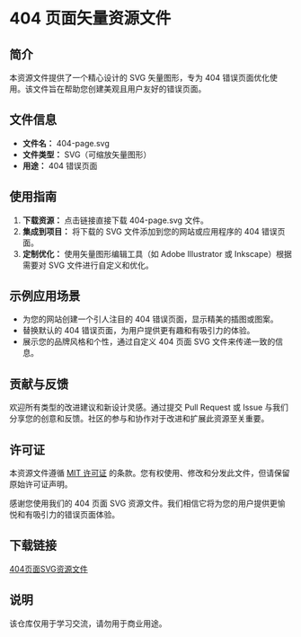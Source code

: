 # 404 页面矢量资源文件

## 简介

本资源文件提供了一个精心设计的 SVG 矢量图形，专为 404 错误页面优化使用。该文件旨在帮助您创建美观且用户友好的错误页面。

## 文件信息

- **文件名：** 404-page.svg
- **文件类型：** SVG（可缩放矢量图形）
- **用途：** 404 错误页面

## 使用指南

1. **下载资源：** 点击链接直接下载 404-page.svg 文件。
2. **集成到项目：** 将下载的 SVG 文件添加到您的网站或应用程序的 404 错误页面。
3. **定制优化：** 使用矢量图形编辑工具（如 Adobe Illustrator 或 Inkscape）根据需要对 SVG 文件进行自定义和优化。

## 示例应用场景

- 为您的网站创建一个引人注目的 404 错误页面，显示精美的插图或图案。
- 替换默认的 404 错误页面，为用户提供更有趣和有吸引力的体验。
- 展示您的品牌风格和个性，通过自定义 404 页面 SVG 文件来传递一致的信息。

## 贡献与反馈

欢迎所有类型的改进建议和新设计灵感。通过提交 Pull Request 或 Issue 与我们分享您的创意和反馈。社区的参与和协作对于改进和扩展此资源至关重要。

## 许可证

本资源文件遵循 [MIT 许可证](LICENSE) 的条款。您有权使用、修改和分发此文件，但请保留原始许可证声明。

感谢您使用我们的 404 页面 SVG 资源文件。我们相信它将为您的用户提供更愉悦和有吸引力的错误页面体验。

## 下载链接
[404页面SVG资源文件](https://pan.quark.cn/s/d0f4c0ab9d26)

## 说明

该仓库仅用于学习交流，请勿用于商业用途。
